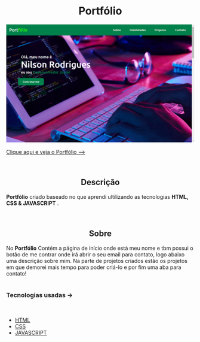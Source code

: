 <h1 align='center'>Portfólio</h1>

<img src='img/portfolio.png'>

<br/>

<a href='https://evanilsonpg.github.io/Site-Portfolio-1/'>Clique aqui e veja o Portfólio --></a>

<br/>

<h2 align='center'>Descrição</h2> 

**Portfólio** criado baseado no que aprendi ultilizando as tecnologias **HTML, CSS & JAVASCRIPT** .

<br/>

<h2 align='center'>Sobre</h2>

No **Portfólio** Contém a página de início onde está meu nome e tbm possui o botão de me contrar onde irá abrir o seu email para contato, logo abaixo uma descrição sobre mim. Na parte de projetos criados estão os projetos em que demorei mais tempo para poder criá-lo e por fim uma aba para contato!
<br/>
<br/>

### **Tecnologias usadas** ->
<br/>

- [HTML]()
- [CSS]()
- [JAVASCRIPT]()





